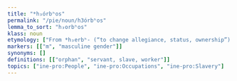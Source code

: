 ```yaml
---
title: "*h₃órbʰos"
permalink: "/pie/noun/h3órbʰos"
lemma_to_sort: "h₃orbʰos"
klass: noun
etymology: ["From *h₃erbʰ- (“to change allegiance, status, ownership”) +‎ *-os."]
markers: [["m", "masculine gender"]]
synonyms: []
definitions: [["orphan", "servant, slave, worker"]]
topics: ["ine-pro:People", "ine-pro:Occupations", "ine-pro:Slavery"]
---
```


